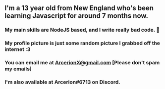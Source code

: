 ## I'm a 13 year old from New England who's been learning Javascript for around 7 months now. 
### My main skills are NodeJS based, and I write really bad code. 🍝
### My profile picture is just some random picture I grabbed off the internet :3
### You can email me at ArcerionX@gmail.com [Please don't spam my emails]


### I'm also available at Arcerion#6713 on Discord. 
